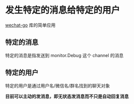 # 发生特定的消息给特定的用户

[wechat-go](https://github.com/songtianyi/wechat-go) 库的简单应用

## 特定的消息
特定的消息是指发送到 monitor.Debug 这个 channel 的消息


## 特定的用户
特定的用户是通过用户名/微信名/群名找到的聊天对象

**目前可以主动的发消息，即无状态发消息而不只是自动回复消息**
